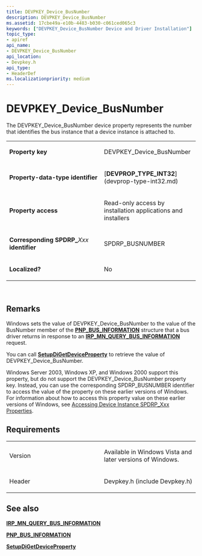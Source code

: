 ```yaml
---
title: DEVPKEY_Device_BusNumber
description: DEVPKEY_Device_BusNumber
ms.assetid: 17cbe49a-e10b-4483-b030-c061ced065c3
keywords: ["DEVPKEY_Device_BusNumber Device and Driver Installation"]
topic_type:
- apiref
api_name:
- DEVPKEY_Device_BusNumber
api_location:
- Devpkey.h
api_type:
- HeaderDef
ms.localizationpriority: medium
---
```


# DEVPKEY_Device_BusNumber


The DEVPKEY_Device_BusNumber device property represents the number that identifies the bus instance that a device instance is attached to.

<table>
<colgroup>
<col width="50%" />
<col width="50%" />
</colgroup>
<tbody>
<tr class="odd">
<td align="left"><p><strong>Property key</strong></p></td>
<td align="left"><p>DEVPKEY_Device_BusNumber</p></td>
</tr>
<tr class="even">
<td align="left"><p><strong>Property-data-type identifier</strong></p></td>
<td align="left"><p>[<strong>DEVPROP_TYPE_INT32</strong>](devprop-type-int32.md)</p></td>
</tr>
<tr class="odd">
<td align="left"><p><strong>Property access</strong></p></td>
<td align="left"><p>Read-only access by installation applications and installers</p></td>
</tr>
<tr class="even">
<td align="left"><p><strong>Corresponding SPDRP_</strong><em>Xxx</em> <strong>identifier</strong></p></td>
<td align="left"><p>SPDRP_BUSNUMBER</p></td>
</tr>
<tr class="odd">
<td align="left"><p><strong>Localized?</strong></p></td>
<td align="left"><p>No</p></td>
</tr>
</tbody>
</table>

 

Remarks
-------

Windows sets the value of DEVPKEY_Device_BusNumber to the value of the BusNumber member of the [**PNP_BUS_INFORMATION**](https://msdn.microsoft.com/library/windows/hardware/ff559608) structure that a bus driver returns in response to an [**IRP_MN_QUERY_BUS_INFORMATION**](https://msdn.microsoft.com/library/windows/hardware/ff551654) request.

You can call [**SetupDiGetDeviceProperty**](https://msdn.microsoft.com/library/windows/hardware/ff551963) to retrieve the value of DEVPKEY_Device_BusNumber.

Windows Server 2003, Windows XP, and Windows 2000 support this property, but do not support the DEVPKEY_Device_BusNumber property key. Instead, you can use the corresponding SPDRP_BUSNUMBER identifier to access the value of the property on these earlier versions of Windows. For information about how to access this property value on these earlier versions of Windows, see [Accessing Device Instance SPDRP_Xxx Properties](https://msdn.microsoft.com/library/windows/hardware/ff537737).

Requirements
------------

<table>
<colgroup>
<col width="50%" />
<col width="50%" />
</colgroup>
<tbody>
<tr class="odd">
<td align="left"><p>Version</p></td>
<td align="left"><p>Available in Windows Vista and later versions of Windows.</p></td>
</tr>
<tr class="even">
<td align="left"><p>Header</p></td>
<td align="left">Devpkey.h (include Devpkey.h)</td>
</tr>
</tbody>
</table>

## See also


[**IRP_MN_QUERY_BUS_INFORMATION**](https://msdn.microsoft.com/library/windows/hardware/ff551654)

[**PNP_BUS_INFORMATION**](https://msdn.microsoft.com/library/windows/hardware/ff559608)

[**SetupDiGetDeviceProperty**](https://msdn.microsoft.com/library/windows/hardware/ff551963)

 

 






